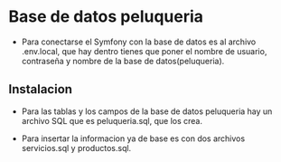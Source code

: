 # Base de datos peluqueria
- Para conectarse el Symfony con la base de datos es al archivo .env.local, que hay dentro tienes que poner el nombre de usuario, contraseña y nombre de la base de datos(peluqueria).

## Instalacion
- Para las tablas y los campos de la base de datos peluqueria hay un archivo SQL que es peluqueria.sql, que los crea.

- Para insertar la informacion ya de base es con dos archivos servicios.sql y productos.sql.
